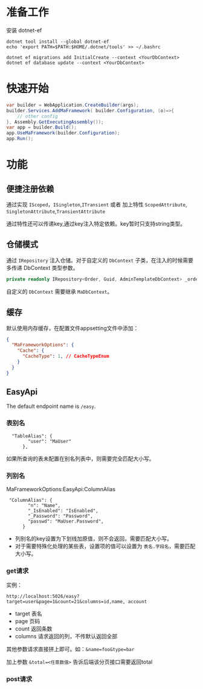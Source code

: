 # 准备工作

安装 dotnet-ef
```shell
dotnet tool install --global dotnet-ef
echo 'export PATH=$PATH:$HOME/.dotnet/tools' >> ~/.bashrc
```

```shell
dotnet ef migrations add InitialCreate --context <YourDbContext>
dotnet ef database update --context <YourDbContext>
```

# 快速开始
```csharp
var builder = WebApplication.CreateBuilder(args);
builder.Services.AddMaFramework( builder.Configuration, (o)=>{
    // other config
}, Assembly.GetExecutingAssembly());
var app = builder.Build();
app.UseMaFramework(builder.Configuration);
app.Run();
```


# 功能

## 便捷注册依赖

通过实现 `IScoped`，`ISingleton`,`ITransient` 或者 加上特性 `ScopedAttribute`, `SingletonAttribute`,`TransientAttribute`

通过特性还可以传递key,通过key注入特定依赖。key暂时只支持string类型。

## 仓储模式

通过 `IRepository` 注入仓储。对于自定义的 `DbContext` 子类，在注入的时候需要多传递 DbContext 类型参数。
```csharp
private readonly IRepository<Order, Guid, AdminTemplateDbContext> _orderRepository;
```

自定义的 `DbContext` 需要继承 `MaDbContext`。

## 缓存
默认使用内存缓存，在配置文件appsetting文件中添加：
```json
{
  "MaFrameworkOptions": {
    "Cache": {
      "CacheType": 1, // CacheTypeEnum
    }
  }
}
```

## EasyApi

The default endpoint name is `/easy`.

### 表别名
```
  "TableAlias": {
        "user": "MaUser"
      },
```

如果所查询的表未配置在别名列表中，则需要完全匹配大小写。


### 列别名
MaFrameworkOptions:EasyApi:ColumnAlias
```
 "ColumnAlias": {
        "n": "Name",
        "_IsEnabled": "IsEnabled",
        "_Password": "Password",
        "passwd": "MaUser.Password",
      }
```

- 列别名的key设置为下划线加原值，则不会返回，需要匹配大小写。 
- 对于需要特殊化处理的某些表，设置项的值可以设置为 `表名.字段名`，需要匹配大小写。


### get请求

实例：
```
http://localhost:5026/easy?target=user&page=1&count=21&columns=id,name, account
```
- target  表名
- page    页码
- count   返回条数
- columns 请求返回的列，不传默认返回全部

其他参数请求直接拼上即可。如：`&name=foo&type=bar`

加上参数 `&total=<任意数值>` 告诉后端该分页接口需要返回total

### post请求




